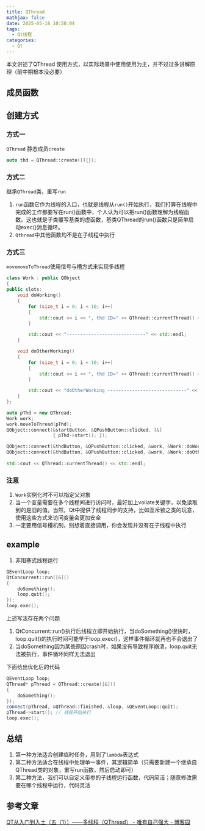 ```yaml
---
title: QThread
mathjax: false
date: 2025-05-18 10:50:04
tags:
  - Qt线程
categories:
  - Qt
---
```


本文讲述了QThread 使用方式，以实际场景中使用使用为主，并不过过多讲解原理（前中期根本没必要）
<!-- less -->

## 成员函数

## 创建方式
### 方式一
`QThread` 静态成员`create`
```cpp
auto thd = QThread::create([]{});
```

### 方式二
继承`QThread`类，重写`run`

1. `run`函数它作为线程的入口，也就是线程从`run()`开始执行，我们打算在线程中完成的工作都要写在run()函数中，个人认为可以把run()函数理解为线程函数。这也就是子类覆写基类的虚函数，基类QThread的run()函数只是简单启动exec()消息循环。
2. `Qthread`中其他函数均不是在子线程中执行

### 方式三
`movemoveToThread`使用信号与槽方式来实现多线程

```cpp
class Work : public QObject
{
public slots:
    void doWorking()
    {
        for (size_t i = 0; i < 10; i++)
        {
            std::cout << i << ", thd ID=" << QThread::currentThread() << std::endl;
        }

        std::cout << "-----------------------------" << std::endl;
    }

    void doOtherWorking()
    {
        for (size_t i = 0; i < 10; i++)
        {
            std::cout << i << ", thd ID=" << QThread::currentThread() << std::endl;
        }

        std::cout << "doOtherWorking -----------------------------" << std::endl;
    }
};

auto pThd = new QThread;
Work work;
work.moveToThread(pThd);
QObject::connect(&startButton, &QPushButton::clicked, [&]
                 { pThd->start(); });

QObject::connect(&thdButton, &QPushButton::clicked, &work, &Work::doWorking);
QObject::connect(&thdButton, &QPushButton::clicked, &work, &Work::doOtherWorking);
    
std::cout << QThread::currentThread() << std::endl;
```

### 注意
1. `Work`实例化时不可以指定父对象
2. 当一个变量需要在多个线程间进行访问时，最好加上voliate关键字，以免读取到的是旧的值。当然，Qt中提供了线程同步的支持，比如互斥锁之类的玩意，使用这些方式来访问变量会更加安全
3. 一定要用信号槽机制，别想着直接调用，你会发现并没有在子线程中执行

## example
1. 非阻塞式线程运行
```cpp
QEventLoop loop;
QtConcurrent::run([&]()
{
    doSomething();
    loop.quit();
});
loop.exec();
```
上述写法存在两个问题
1. QtConcurrent::run()执行后线程立即开始执行，当doSomething()很快时，loop.quit()的执行时间可能早于loop.exec()，这样事件循环就再也不会退出了
2. 当doSomething因为某些原因crash时，如果没有导致程序崩溃，loop.quit无法被执行，事件循环同样无法退出

下面给出优化后的代码

```cpp
QEventLoop loop;
QThread* pThread = QThread::create([&]()
{
	doSomething();
});
connect(pThread, &QThread::finished, &loop, &QEventLoop::quit);
pThread->start(); // 线程开始执行
loop.exec();
```

## 总结
1. 第一种方法适合创建临时任务，用到了`lambda`表达式
2. 第二种方法适合在线程中处理单一事件，其逻辑简单（只需要新建一个继承自QThread类的对象，重写run函数，然后启动即可）
3. 第二种方法，我们可以自定义带参的子线程运行函数，代码简洁；随意修改需要在哪个线程中运行，代码灵活

## 参考文章
[QT从入门到入土（五（1））——多线程（QThread） - 唯有自己强大 - 博客园](https://www.cnblogs.com/xyf327/p/15032670.html)
